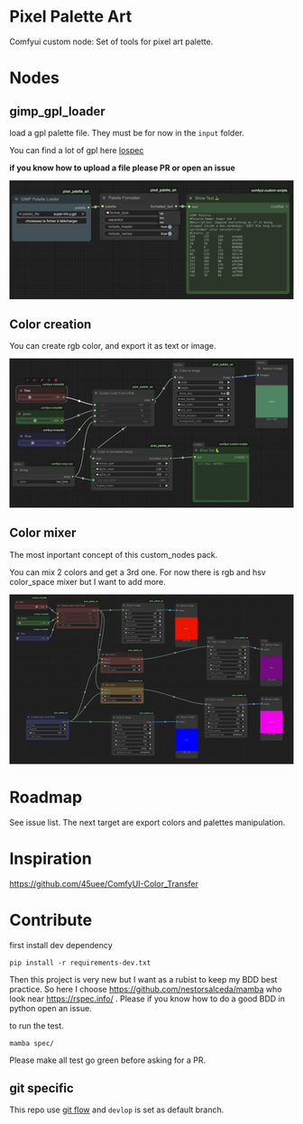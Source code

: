 # Pixel Palette Art
Comfyui custom node: Set of tools for pixel art palette.

# Nodes

## gimp_gpl_loader

load a gpl palette file. They must be for now in the `input` folder.

You can find a lot of gpl here [lospec](https://lospec.com/)

__if you know how to upload a file please PR or open an issue__

![palette node](docs/gimp_gpl_loader.png)

## Color creation

You can create rgb color, and export it as text or image.

![color node](docs/create_color.png)

## Color mixer

The most inportant concept of this custom_nodes pack.

You can mix 2 colors and get a 3rd one.
For now there is rgb and hsv color_space mixer but I want to add more.

![color node](docs/mix_colors.png)

# Roadmap

See issue list.
The next target are export colors and palettes manipulation.

# Inspiration



https://github.com/45uee/ComfyUI-Color_Transfer

# Contribute 


first install dev dependency

```
pip install -r requirements-dev.txt
```

Then this project is very new but I want as a rubist to keep my BDD best practice.
So here I choose https://github.com/nestorsalceda/mamba who look near https://rspec.info/ .
Please if you know how to do a good BDD in python open an issue.

to run the test.
```
mamba spec/
```
Please make all test go green before asking for a PR.

## git specific

This repo use [git flow](https://danielkummer.github.io/git-flow-cheatsheet/index.fr_FR.html)
and `devlop` is set as default branch.
